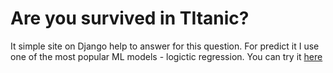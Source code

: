 <h1>Are you survived in TItanic?</h1>
It simple site on Django help to answer for this question. For predict it I use one of the most popular ML models - logictic regression. 
You can try it <a href="#">here</a>
